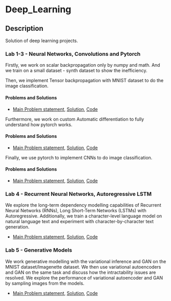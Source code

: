 # Deep_Learning

## Description

Solution of deep learning projects.

### Lab 1-3 - Neural Networks, Convolutions and Pytorch

Firstly, we work on scalar backpropagation only by numpy and math. And we train on a small dataset - synth dataset to show the inefficiency.

Then, we implement Tensor backpropagation with MNIST dataset to do the image classification.
#### Problems and Solutions
- [Main Problem statement](assignment1/assignment_1.pdf),  [Solution](assignment1/qgo500_assignment1.pdf), [Code](assignment1/qgo500_assignment1.ipynb)

Furthermore, we work on custom Automatic differentiation to fully understand how pytorch works.
#### Problems and Solutions
- [Main Problem statement](assignment2/assignment_2.pdf),  [Solution](assignment2/qgo500_assignment2.pdf), [Code](assignment2/qgo500_assignment2.ipynb)

Finally, we use pytorch to implement CNNs to do image classification.
#### Problems and Solutions
- [Main Problem statement](assignment3/assignment_3.pdf),  [Solution](assignment3/qgo500_assignment3.pdf), [Code](assignment3/qgo500_assignment3.ipynb)


### Lab 4 - Recurrent Neural Networks, Autoregressive LSTM
We explore the long-term dependency modelling capabilities of Recurrent Neural Networks (RNNs), Long Short-Term Networks (LSTMs) with Autoregressive. Additionally, we train a character-level language model on natural language text and experiment with character-by-character text generation. 
- [Main Problem statement](assignment4/assignment_4.pdf),  [Solution](assignment4/qgo500_assignment4.pdf), [Code](assignment4/qgo500_assignment4.ipynb)


### Lab 5 - Generative Models
We work generative modelling with the variational inference and GAN on the MNIST dataset/Imagenette dataset. We then use variational autoencoders and GAN on the same task and discuss how the intractability issues are resolved. We explore the performance of variational autoencoder and GAN by sampling images from the models. 
- [Main Problem statement](assignment5/assignment_5a.pdf),  [Solution](assignment5/qgo500_assignment5.pdf), [Code](assignment5/qgo500_assignment5.ipynb)
